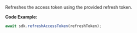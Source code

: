 Refreshes the access token using the provided refresh token.

**Code Example:**

```typescript
await sdk.refreshAccessToken(refreshToken);
```